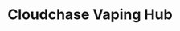 ---
title: "Cloudchase Vaping Hub"
url: /sorsogon-city/cloudchase-vaping-hub/
shop: E-Zigaretten
---
